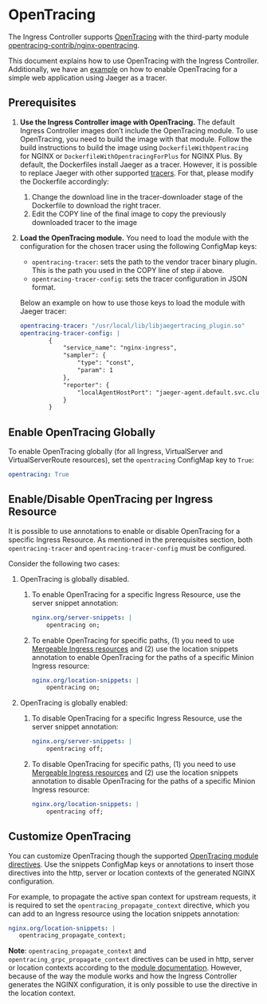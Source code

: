 # OpenTracing

The Ingress Controller supports [OpenTracing](http://opentracing.io/) with the third-party module [opentracing-contrib/nginx-opentracing](https://github.com/opentracing-contrib/nginx-opentracing).

This document explains how to use OpenTracing with the Ingress Controller. Additionally, we have an [example](https://github.com/nginxinc/kubernetes-ingress/blob/v1.6.2/examples/opentracing) on how to enable OpenTracing for a simple web application using Jaeger as a tracer.

## Prerequisites
1. **Use the Ingress Controller image with OpenTracing.** The default Ingress Controller images don’t include the OpenTracing module. To use OpenTracing, you need to build the image with that module. Follow the build instructions to build the image using `DockerfileWithOpentracing` for NGINX or `DockerfileWithOpentracingForPlus` for NGINX Plus.
By default, the Dockerfiles install Jaeger as a tracer. However, it is possible to replace Jaeger with other supported [tracers](https://github.com/opentracing-contrib/nginx-opentracing#building-from-source). For that, please modify the Dockerfile accordingly:
   1. Change the download line in the tracer-downloader stage of the Dockerfile to download the right tracer.
   1. Edit the COPY line of the final image to copy the previously downloaded tracer to the image

1. **Load the OpenTracing module.** You need to load the module with the configuration for the chosen tracer using the following ConfigMap keys:
   * `opentracing-tracer`: sets the path to the vendor tracer binary plugin. This is the path you used in the COPY line of step *ii* above.
   * `opentracing-tracer-config`: sets the tracer configuration in JSON format.

   Below an example on how to use those keys to load the module with Jaeger tracer:
    ```yaml
    opentracing-tracer: "/usr/local/lib/libjaegertracing_plugin.so"
    opentracing-tracer-config: |
            {
                "service_name": "nginx-ingress",
                "sampler": {
                    "type": "const",
                    "param": 1
                },
                "reporter": {
                    "localAgentHostPort": "jaeger-agent.default.svc.cluster.local:6831"
                }
            }
    ```

## Enable OpenTracing Globally
To enable OpenTracing globally (for all Ingress, VirtualServer and VirtualServerRoute resources), set the `opentracing` ConfigMap key to `True`:

```yaml
opentracing: True
```

## Enable/Disable OpenTracing per Ingress Resource

It is possible to use annotations to enable or disable OpenTracing for a specific Ingress Resource. As mentioned in the prerequisites section, both `opentracing-tracer` and `opentracing-tracer-config` must be configured.

Consider the following two cases:
1. OpenTracing is globally disabled.
   1. To enable OpenTracing for a specific Ingress Resource, use the server snippet annotation:
        ```yaml
        nginx.org/server-snippets: |
            opentracing on;
        ```
   1. To enable OpenTracing for specific paths, (1) you need to use [Mergeable Ingress resources](/nginx-ingress-controller/configuration/ingress-resources/cross-namespace-configuration) and (2) use the location snippets annotation to enable OpenTracing for the paths of a specific Minion Ingress resource:
        ```yaml
        nginx.org/location-snippets: |
            opentracing on;
        ```

2. OpenTracing is globally enabled:
   1. To disable OpenTracing for a specific Ingress Resource, use the server snippet annotation:
        ```yaml
        nginx.org/server-snippets: |
            opentracing off;
        ```

   1. To disable OpenTracing for specific paths, (1) you need to use [Mergeable Ingress resources](/nginx-ingress-controller/configuration/ingress-resources/cross-namespace-configuration) and (2) use the location snippets annotation to disable OpenTracing for the paths of a specific Minion Ingress resource:
        ```yaml
        nginx.org/location-snippets: |
            opentracing off;
        ```

## Customize OpenTracing

You can customize OpenTracing though the supported [OpenTracing module directives](https://github.com/opentracing-contrib/nginx-opentracing/blob/v1.6.2/doc/Reference.md). Use the snippets ConfigMap keys or annotations to insert those directives into the http, server or location contexts of the generated NGINX configuration.

For example, to propagate the active span context for upstream requests, it is required to set the `opentracing_propagate_context` directive, which you can add to an Ingress resource using the location snippets annotation:

```yaml
nginx.org/location-snippets: |
   opentracing_propagate_context;
```

**Note**: `opentracing_propagate_context` and `opentracing_grpc_propagate_context` directives can be used in http, server or location contexts according to the [module documentation](https://github.com/opentracing-contrib/nginx-opentracing/blob/v1.6.2/doc/Reference.md#opentracing_propagate_context). However, because of the way the module works and how the Ingress Controller generates the NGINX configuration, it is only possible to use the directive in the location context.
